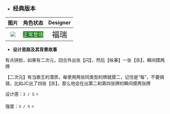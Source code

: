* **<font size="4">经典版本</font>**

|          图片           | 角色状态                                                                 |         Designer         |
|:---------------------:|----------------------------------------------------------------------|:------------------------:|
| ![](pic/99/x99JC.png) | <font style="background: green" color = white size = "3">正常登场</font> | <font size="5">福瑞</font> |

* **设计思路及其背景故事**

有点拼脸，如果有二次元，回合外出张【闪】，然后【咏春】一张【杀】，瞬间摸两牌

【二次元】有当歌王的潜质，每使用两张同类型的牌就摸二，记住是“每”，不要搞错，比如JC出了四张【杀】，那么他会在出第二和第四张牌的瞬间摸两张牌

设计感：``3 / 5`` ⭐

强度：``3 / 5`` ⭐